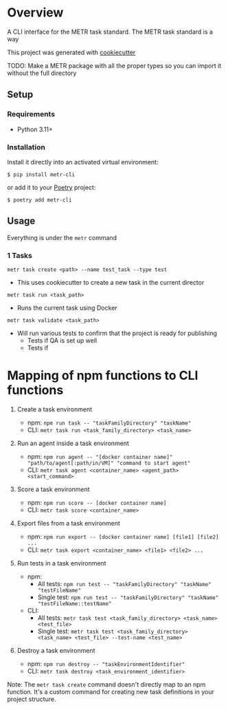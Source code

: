 # Overview

A CLI interface for the METR task standard. The METR task standard is a way

This project was generated with [cookiecutter](https://github.com/audreyr/cookiecutter)

TODO: Make a METR package with all the proper types so you can import it without the full directory

## Setup

### Requirements

* Python 3.11+

### Installation

Install it directly into an activated virtual environment:

```text
$ pip install metr-cli
```

or add it to your [Poetry](https://poetry.eustace.io/) project:

```text
$ poetry add metr-cli
```

## Usage

Everything is under the `metr` command

### 1 Tasks

`metr task create <path> --name test_task --type test`
- This uses cookiecutter to create a new task in the current director

`metr task run <task_path>`
- Runs the current task using Docker

`metr task validate <task_path>`
- Will run various tests to confirm that the project is ready for publishing
  - Tests if QA is set up well
  - Tests if

# Mapping of npm functions to CLI functions

1. Create a task environment
   - npm: `npm run task -- "taskFamilyDirectory" "taskName"`
   - CLI: `metr task run <task_family_directory> <task_name>`

2. Run an agent inside a task environment
   - npm: `npm run agent -- "[docker container name]" "path/to/agent[:path/in/VM]" "command to start agent"`
   - CLI: `metr task agent <container_name> <agent_path> <start_command>`

3. Score a task environment
   - npm: `npm run score -- [docker container name]`
   - CLI: `metr task score <container_name>`

4. Export files from a task environment
   - npm: `npm run export -- [docker container name] [file1] [file2] ...`
   - CLI: `metr task export <container_name> <file1> <file2> ...`

5. Run tests in a task environment
   - npm: 
     - All tests: `npm run test -- "taskFamilyDirectory" "taskName" "testFileName"`
     - Single test: `npm run test -- "taskFamilyDirectory" "taskName" "testFileName::testName"`
   - CLI: 
     - All tests: `metr task test <task_family_directory> <task_name> <test_file>`
     - Single test: `metr task test <task_family_directory> <task_name> <test_file> --test-name <test_name>`

6. Destroy a task environment
   - npm: `npm run destroy -- "taskEnvironmentIdentifier"`
   - CLI: `metr task destroy <task_environment_identifier>`

Note: The `metr task create` command doesn't directly map to an npm function. It's a custom command for creating new task definitions in your project structure.
